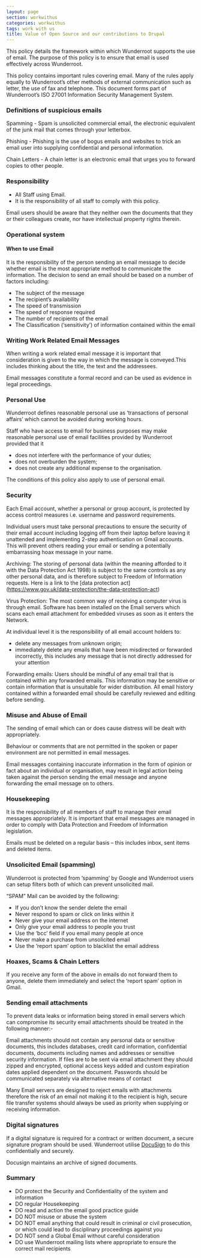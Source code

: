 ```yaml
---
layout: page
section: workwithus
categories: workwithus
tags: work with us
title: Value of Open Source and our contributions to Drupal
---
```


This policy details the framework within which Wunderroot supports the use of email.
The purpose of this policy is to ensure that email is used effectively across Wunderroot. 
 
This policy contains important rules covering email. Many of the rules apply equally to Wunderroot’s other methods of external communication such as letter, the use of fax and telephone.
This document forms part of Wunderroot’s ISO 27001 Information Security Management System.
 
### Definitions of suspicious emails

Spamming - Spam is unsolicited commercial email, the electronic equivalent of the junk mail that comes through your letterbox.
 
Phishing - Phishing is the use of bogus emails and websites to trick an email user into supplying confidential and personal information.
 
Chain Letters - A chain letter is an electronic email that urges you to forward copies to other people.
 
### Responsibility
* All Staff using Email.
* It is the responsibility of all staff to comply with this policy.
 
Email users should be aware that they neither own the documents that they or their colleagues create, nor have intellectual property rights therein.
 
### Operational system

#### When to use Email
It is the responsibility of the person sending an email message to decide whether email is the most appropriate method to communicate the information. The decision to send an email should be based on a number of factors including:
 
* The subject of the message
* The recipient’s availability
* The speed of transmission
* The speed of response required
* The number of recipients of the email
* The Classification (‘sensitivity’) of information contained within the email

### Writing Work Related Email Messages

When writing a work related email message it is important that consideration is given to the way in which the message is conveyed.This includes thinking about the title, the text and the addressees.

Email messages constitute a formal record and can be used as evidence in legal proceedings.
 
### Personal Use

Wunderroot defines reasonable personal use as ‘transactions of personal affairs’ which cannot be avoided during working hours.
 
Staff who have access to email for business purposes may make reasonable personal use of email facilities provided by Wunderroot provided that it
* does not interfere with the performance of your duties;
* does not overburden the system;
* does not create any additional expense to the organisation.

The conditions of this policy also apply to use of personal email.

### Security

Each Email account, whether a personal or group account, is protected by access control measures i.e. username and password requirements.

Individual users must take personal precautions to ensure the security of their email account including logging off from their laptop before leaving it unattended and implementing 2-step authentication on Gmail accounts. This will prevent others reading your email or sending a potentially embarrassing hoax message in your name.
  
Archiving: The storing of personal data (within the meaning afforded to it with the Data Protection Act 1998) is subject to the same controls as any other personal data, and is therefore subject to Freedom of Information requests. Here is a link to the [data protection act] (https://www.gov.uk/data-protection/the-data-protection-act)

Virus Protection: The most common way of receiving a computer virus is through email. Software has been installed on the Email servers which scans each email attachment for embedded viruses as soon as it enters the Network.
 
At individual level it is the responsibility of all email account holders to:
* delete any messages from unknown origin;
* immediately delete any emails that have been misdirected or forwarded incorrectly, this includes any message that is not directly addressed for your attention

Forwarding emails: Users should be mindful of any email trail that is contained within any forwarded emails. This information may be sensitive or contain information that is unsuitable for wider distribution. All email history contained within a forwarded email should be carefully reviewed and editing before sending.
 
### Misuse and Abuse of Email

The sending of email which can or does cause distress will be dealt with appropriately.

Behaviour or comments that are not permitted in the spoken or paper environment are not permitted in email messages.

Email messages containing inaccurate information in the form of opinion or fact about an individual or organisation, may result in legal action being taken against the person sending the email message and anyone forwarding the email message on to others.


### Housekeeping

It is the responsibility of all members of staff to manage their email messages appropriately. It is important that email messages are managed in order to comply with Data Protection and Freedom of Information legislation.

Emails must be deleted on a regular basis – this includes inbox, sent items and deleted items.

### Unsolicited Email (spamming)

Wunderroot is protected from ‘spamming’ by Google and Wunderroot users can setup filters both of which can prevent unsolicited mail.
 
“SPAM” Mail can be avoided by the following:
* If you don’t know the sender delete the email
* Never respond to spam or click on links within it
* Never give your email address on the internet
* Only give your email address to people you trust
* Use the ‘bcc’ field if you email many people at once
* Never make a purchase from unsolicited email
* Use the ‘report spam’ option to blacklist the email address
 
### Hoaxes, Scams & Chain Letters

If you receive any form of the above in emails do not forward them to anyone, delete them immediately and select the ‘report spam’ option in Gmail.

### Sending email attachments

To prevent data leaks or information being stored in email servers which can compromise its security email attachments should be treated in the following manner:-

Email attachments should not contain any personal data or sensitive documents, this includes databases, credit card information, confidential documents, documents including names and addresses or sensitive security information.
If files are to be sent via email attachment they should zipped and encrypted, optional access keys added and custom expiration dates applied dependent on the document.
Passwords should be communicated separately via alternative means of contact

Many Email servers are designed to reject emails with attachments therefore the risk of an email not making it to the recipient is high, secure file transfer systems should always be used as priority when supplying or receiving information.
 
### Digital signatures

If a digital signature is required for a contract or written document, a secure signature program should be used. Wunderroot utilise <a href=https://www.docusign.net/MEMBER/MemberLogin.aspx>DocuSign</a> to do this confidentially and securely.

Docusign maintains an archive of signed documents.

### Summary
* DO protect the Security and Confidentiality of the system and information
* DO regular Housekeeping
* DO read and action the email good practice guide
* DO NOT misuse or abuse the system
* DO NOT email anything that could result in criminal or civil prosecution, or which could lead to disciplinary proceedings against you
* DO NOT send a Global Email without careful consideration
* DO use Wunderroot mailing lists where appropriate to ensure the correct mail recipients

